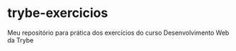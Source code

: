 # trybe-exercicios
Meu repositório para prática dos exercícios do curso Desenvolvimento Web da Trybe
